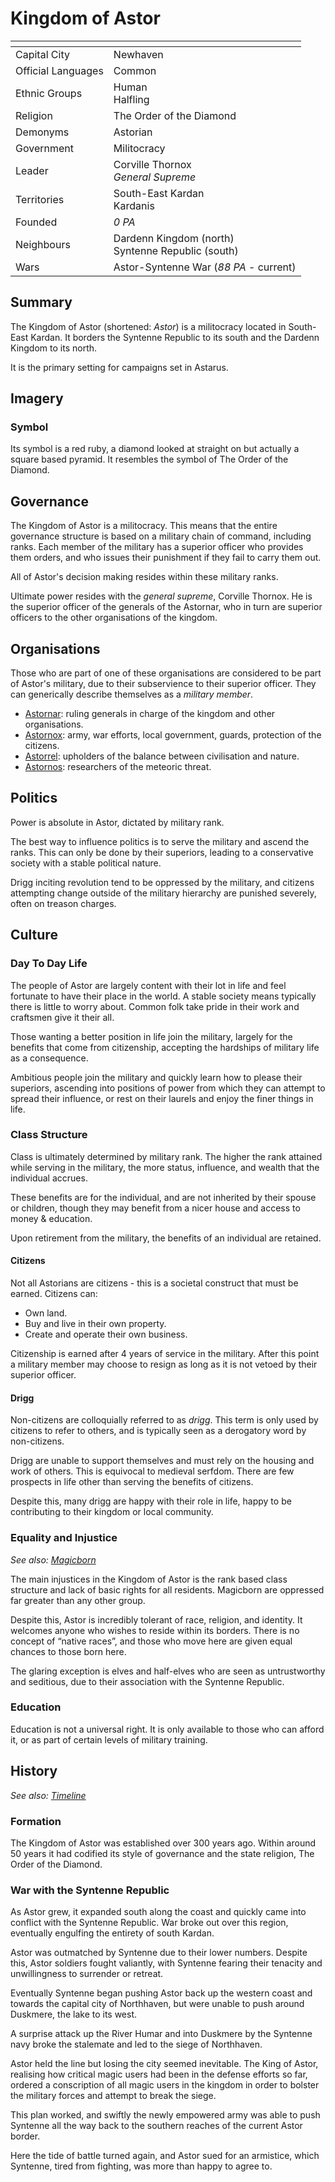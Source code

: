# Kingdom of Astor

| []() | |
| --- | --- |
| Capital City | Newhaven |
| Official Languages | Common |
| Ethnic Groups | Human<br />Halfling<br /> |
| Religion | The Order of the Diamond |
| Demonyms | Astorian |
| Government | Militocracy |
| Leader | Corville Thornox<br />*General Supreme* |
| Territories | South-East Kardan<br />Kardanis |
| Founded | *0 PA* |
| Neighbours | Dardenn Kingdom (north)<br />Syntenne Republic (south) |
| Wars | Astor-Syntenne War (*88 PA* - current) |

## Summary

The Kingdom of Astor (shortened: *Astor*) is a militocracy located in South-East Kardan. It borders the Syntenne Republic to its south and the Dardenn Kingdom to its north.

It is the primary setting for campaigns set in Astarus.

## Imagery

### Symbol

Its symbol is a red ruby, a diamond looked at straight on but actually a square based pyramid. It resembles the symbol of The Order of the Diamond.

## Governance

The Kingdom of Astor is a militocracy. This means that the entire governance structure is based on a military chain of command, including ranks. Each member of the military has a superior officer who provides them orders, and who issues their punishment if they fail to carry them out.

All of Astor's decision making resides within these military ranks.

Ultimate power resides with the *general supreme*, Corville Thornox. He is the superior officer of the generals of the Astornar, who in turn are superior officers to the other organisations of the kingdom.

## Organisations

Those who are part of one of these organisations are considered to be part of Astor's military, due to their subservience to their superior officer. They can generically describe themselves as a *military member*.

- [Astornar](organisations/astornar.md): ruling generals in charge of the kingdom and other organisations.
- [Astornox](organisations/astornox.md): army, war efforts, local government, guards, protection of the citizens.
- [Astorrel](organisations/astorrel/index.md): upholders of the balance between civilisation and nature.
- [Astornos](organisations/astornos.md): researchers of the meteoric threat.

## Politics

Power is absolute in Astor, dictated by military rank.

The best way to influence politics is to serve the military and ascend the ranks. This can only be done by their superiors, leading to a conservative society with a stable political nature.

Drigg inciting revolution tend to be oppressed by the military, and citizens attempting change outside of the military hierarchy are punished severely, often on treason charges.

## Culture

### Day To Day Life

The people of Astor are largely content with their lot in life and feel fortunate to have their place in the world. A stable society means typically there is little to worry about. Common folk take pride in their work and craftsmen give it their all.

Those wanting a better position in life join the military, largely for the benefits that come from citizenship, accepting the hardships of military life as a consequence.

Ambitious people join the military and quickly learn how to please their superiors, ascending into positions of power from which they can attempt to spread their influence, or rest on their laurels and enjoy the finer things in life.

### Class Structure

Class is ultimately determined by military rank. The higher the rank attained while serving in the military, the more status, influence, and wealth that the individual accrues.

These benefits are for the individual, and are not inherited by their spouse or children, though they may benefit from a nicer house and access to money & education.

Upon retirement from the military, the benefits of an individual are retained.

#### Citizens

Not all Astorians are citizens - this is a societal construct that must be earned. Citizens can:

- Own land.
- Buy and live in their own property.
- Create and operate their own business.

Citizenship is earned after 4 years of service in the military. After this point a military member may choose to resign as long as it is not vetoed by their superior officer.

#### Drigg

Non-citizens are colloquially referred to as *drigg*. This term is only used by citizens to refer to others, and is typically seen as a derogatory word by non-citizens.

Drigg are unable to support themselves and must rely on the housing and work of others. This is equivocal to medieval serfdom. There are few prospects in life other than serving the benefits of citizens.

Despite this, many drigg are happy with their role in life, happy to be contributing to their kingdom or local community.

### Equality and Injustice

*See also: [Magicborn](magicborn.md)*

The main injustices in the Kingdom of Astor is the rank based class structure and lack of basic rights for all residents. Magicborn are oppressed far greater than any other group.

Despite this, Astor is incredibly tolerant of race, religion, and identity. It welcomes anyone who wishes to reside within its borders. There is no concept of “native races”, and those who move here are given equal chances to those born here.

The glaring exception is elves and half-elves who are seen as untrustworthy and seditious, due to their association with the Syntenne Republic.

### Education

Education is not a universal right. It is only available to those who can afford it, or as part of certain levels of military training.

## History

*See also: [Timeline](../../history/timeline.md)*

### Formation

The Kingdom of Astor was established over 300 years ago. Within around 50 years it had codified its style of governance and the state religion, The Order of the Diamond.

### War with the Syntenne Republic

As Astor grew, it expanded south along the coast and quickly came into conflict with the Syntenne Republic. War broke out over this region, eventually engulfing the entirety of south Kardan.

Astor was outmatched by Syntenne due to their lower numbers. Despite this, Astor soldiers fought valiantly, with Syntenne fearing their tenacity and unwillingness to surrender or retreat.

Eventually Syntenne began pushing Astor back up the western coast and towards the capital city of Northhaven, but were unable to push around Duskmere, the lake to its west.

A surprise attack up the River Humar and into Duskmere by the Syntenne navy broke the stalemate and led to the siege of Northhaven.

Astor held the line but losing the city seemed inevitable. The King of Astor, realising how critical magic users had been in the defense efforts so far, ordered a conscription of all magic users in the kingdom in order to bolster the military forces and attempt to break the siege.

This plan worked, and swiftly the newly empowered army was able to push Syntenne all the way back to the southern reaches of the current Astor border.

Here the tide of battle turned again, and Astor sued for an armistice, which Syntenne, tired from fighting, was more than happy to agree to.
